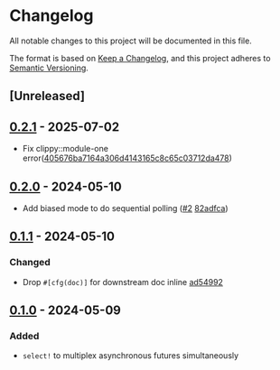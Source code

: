 # Changelog

All notable changes to this project will be documented in this file.

The format is based on [Keep a Changelog](https://keepachangelog.com/en/1.0.0/),
and this project adheres to [Semantic Versioning](https://semver.org/spec/v2.0.0.html).

## [Unreleased]

## [0.2.1] - 2025-07-02
- Fix clippy::module-one error([405676ba7164a306d4143165c8c65c03712da478](https://github.com/kezhuw/async-select/commit/405676ba7164a306d4143165c8c65c03712da478))

## [0.2.0] - 2024-05-10
- Add biased mode to do sequential polling ([#2](https://github.com/kezhuw/async-select/pull/2) [82adfca](https://github.com/kezhuw/async-select/commit/82adfcab100f9c0191e188f741315134398c5ef9))

## [0.1.1] - 2024-05-10
### Changed
- Drop `#[cfg(doc)]` for downstream doc inline [ad54992](https://github.com/kezhuw/async-select/commit/ad5499292f4d8c7fc2f9f3874b474634708e1522)

## [0.1.0] - 2024-05-09
### Added
- `select!` to multiplex asynchronous futures simultaneously

[0.2.1]: https://github.com/kezhuw/async-select/compare/v0.2.0...v0.2.1
[0.2.0]: https://github.com/kezhuw/async-select/compare/v0.1.1...v0.2.0
[0.1.1]: https://github.com/kezhuw/async-select/compare/v0.1.0...v0.1.1
[0.1.0]: https://github.com/kezhuw/async-select/releases/tag/v0.1.0
